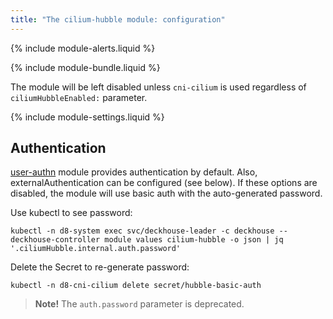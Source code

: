 ```yaml
---
title: "The cilium-hubble module: configuration"
---
```


{% include module-alerts.liquid %}

{% include module-bundle.liquid %}

The module will be left disabled unless `cni-cilium` is used regardless of `ciliumHubbleEnabled:` parameter.

{% include module-settings.liquid %}

## Authentication

[user-authn](/products/kubernetes-platform/documentation/v1/modules/user-authn/) module provides authentication by default. Also, externalAuthentication can be configured (see below).
If these options are disabled, the module will use basic auth with the auto-generated password.

Use kubectl to see password:

```shell
kubectl -n d8-system exec svc/deckhouse-leader -c deckhouse -- deckhouse-controller module values cilium-hubble -o json | jq '.ciliumHubble.internal.auth.password'
```

Delete the Secret to re-generate password:

```shell
kubectl -n d8-cni-cilium delete secret/hubble-basic-auth
```

> **Note!** The `auth.password` parameter is deprecated.

